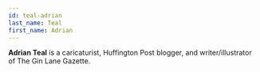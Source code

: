 ```yaml
---
id: teal-adrian
last_name: Teal
first_name: Adrian
---
```

**Adrian Teal** is a caricaturist, Huffington Post blogger, and writer/illustrator of The Gin Lane Gazette.